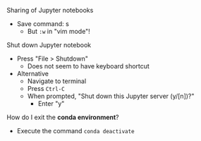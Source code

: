 
Sharing of Jupyter notebooks
- Save command: s
	- But `:w` in "vim mode"!

Shut down Jupyter notebook
- Press "File > Shutdown"
	- Does not seem to have keyboard shortcut
- Alternative
	- Navigate to terminal
	- Press `Ctrl-C`
	- When prompted, "Shut down this Jupyter server (y/[n])?"
		- Enter "y"

How do I exit the **conda environment**?
- Execute the command `conda deactivate`